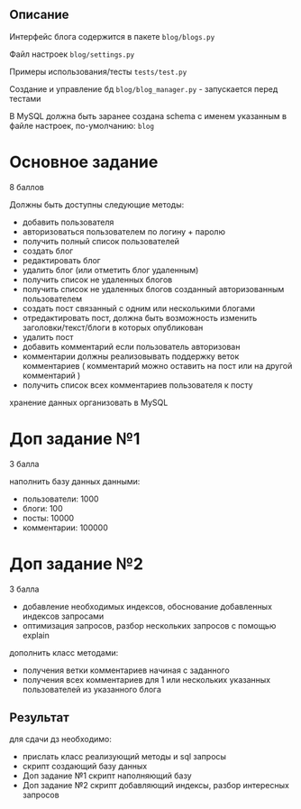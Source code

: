 Описание
--------
Интерфейс блога содержится в пакете `blog/blogs.py`

Файл настроек `blog/settings.py`

Примеры использования/тесты `tests/test.py`

Создание и управление бд `blog/blog_manager.py` - запускается перед тестами

В MySQL должна быть заранее создана schema с именем указанным в файле настроек, по-умолчанию: `blog`

# Основное задание
8 баллов

Должны быть доступны следующие методы:

* добавить пользователя
* авторизоваться пользователем по логину + паролю
* получить полный список пользователей
* создать блог
* редактировать блог
* удалить блог (или отметить блог удаленным)
* получить список не удаленных блогов
* получить список не удаленных блогов созданный авторизованным пользователем
* создать пост связанный с одним или несколькими блогами
* отредактировать пост, должна быть возможность изменить заголовки/текст/блоги в которых опубликован
* удалить пост
* добавить комментарий если пользователь авторизован
* комментарии должны реализовывать поддержку веток комментариев ( комментарий можно оставить на пост или на другой комментарий )
* получить список всех комментариев пользователя к посту

хранение данных организовать в MySQL

# Доп задание №1

3 балла

наполнить базу данных данными:

* пользователи: 1000
* блоги: 100
* посты: 10000
* комментарии: 100000

# Доп задание №2
3 балла
* добавление необходимых индексов, обоснование добавленных индексов запросами
* оптимизация запросов, разбор нескольких запросов с помощью explain

дополнить класс методами: 

* получения ветки комментариев начиная с заданного
* получения всех комментариев для 1 или нескольких указанных пользователей из указанного блога

Результат
--------

для сдачи дз необходимо:
* прислать класс реализующий методы и sql запросы
* скрипт создающий базу данных
* Доп задание №1 скрипт наполняющий базу
* Доп задание №2 скрипт добавляющий индексы, разбор интересных запросов
